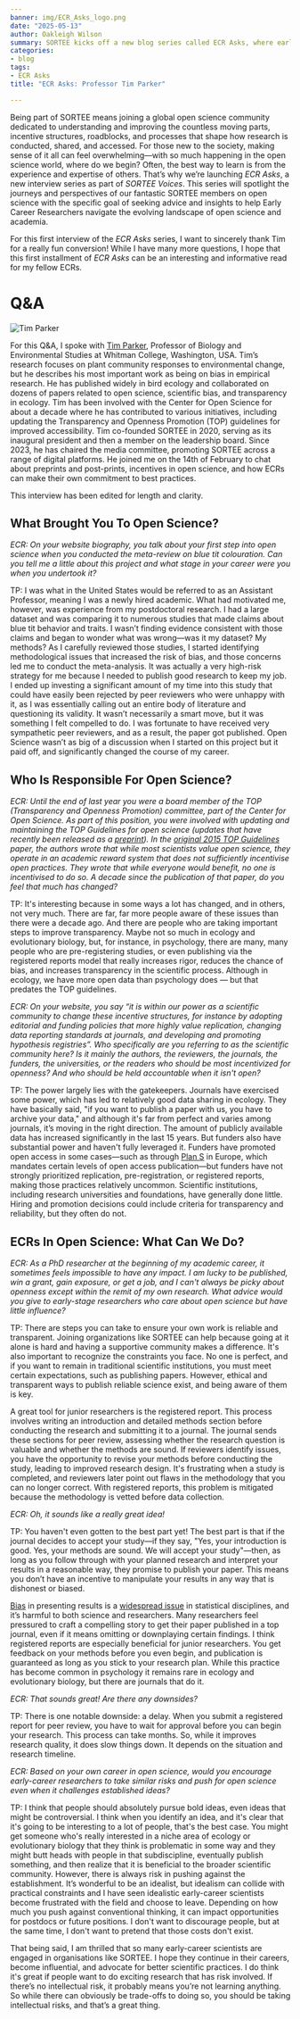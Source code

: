 ```yaml
---
banner: img/ECR_Asks_logo.png
date: "2025-05-13"
author: Oakleigh Wilson
summary: SORTEE kicks off a new blog series called ECR Asks, where early career researchers interview SORTEE members for advice.
categories:
- blog
tags:
- ECR Asks
title: "ECR Asks: Professor Tim Parker"

---
```


Being part of SORTEE means joining a global open science community dedicated to understanding and improving the countless moving parts, incentive structures, roadblocks, and processes that shape how research is conducted, shared, and accessed. For those new to the society, making sense of it all can feel overwhelming—with so much happening in the open science world, where do we begin? Often, the best way to learn is from the experience and expertise of others. That’s why we’re launching *ECR Asks*, a new interview series as part of *SORTEE Voices*. This series will spotlight the journeys and perspectives of our fantastic SORTEE members on open science with the specific goal of seeking advice and insights to help Early Career Researchers navigate the evolving landscape of open science and academia.

For this first interview of the *ECR Asks* series, I want to sincerely thank Tim for a really fun conversion\! While I have many more questions, I hope that this first installment of *ECR Asks* can be an interesting and informative read for my fellow ECRs.

# Q\&A

![Tim Parker](img/THP_headshot_2021.jpg)

For this Q\&A, I spoke with [Tim Parker](https://www.whitman.edu/academics/majors-and-programs/biology/faculty-and-staff/tim-parker), Professor of Biology and Environmental Studies at Whitman College, Washington, USA. Tim’s research focuses on plant community responses to environmental change, but he describes his most important work as being on bias in empirical research. He has published widely in bird ecology and collaborated on dozens of papers related to open science, scientific bias, and transparency in ecology. Tim has been involved with the Center for Open Science for about a decade where he has contributed to various initiatives, including updating the Transparency and Openness Promotion (TOP) guidelines for improved accessibility. Tim co-founded SORTEE in 2020, serving as its inaugural president and then a member on the leadership board. Since 2023, he has chaired the media committee, promoting SORTEE across a range of digital platforms. He joined me on the 14th of February to chat about preprints and post-prints, incentives in open science, and how ECRs can make their own commitment to best practices.

This interview has been edited for length and clarity.

## What Brought You To Open Science?

*ECR: On your website biography, you talk about your first step into open science when you conducted the meta-review on blue tit colouration. Can you tell me a little about this project and what stage in your career were you when you undertook it?*

TP: I was what in the United States would be referred to as an Assistant Professor, meaning I was a newly hired academic. What had motivated me, however, was experience from my postdoctoral research. I had a large dataset and was comparing it to numerous studies that made claims about blue tit behavior and traits. I wasn’t finding evidence consistent with those claims and began to wonder what was wrong—was it my dataset? My methods? As I carefully reviewed those studies, I started identifying methodological issues that increased the risk of bias, and those concerns led me to conduct the meta-analysis. It was actually a very high-risk strategy for me because I needed to publish good research to keep my job. I ended up investing a significant amount of my time into this study that could have easily been rejected by peer reviewers who were unhappy with it, as I was essentially calling out an entire body of literature and questioning its validity. It wasn’t necessarily a smart move, but it was something I felt compelled to do. I was fortunate to have received very sympathetic peer reviewers, and as a result, the paper got published. Open Science wasn’t as big of a discussion when I started on this project but it paid off, and significantly changed the course of my career.

## Who Is Responsible For Open Science?

*ECR: Until the end of last year you were a board member of the TOP (Transparency and Openness Promotion) committee, part of the Center for Open Science. As part of this position, you were involved with updating and maintaining the TOP Guidelines for open science (updates that have recently been released as a [preprint](https://osf.io/preprints/metaarxiv/nmfs6_v2)). In the [original 2015 TOP Guidelines](https://osf.io/preprints/osf/vj54c_v1) paper, the authors wrote that while most scientists value open science, they operate in an academic reward system that does not sufficiently incentivise open practices. They wrote that while everyone would benefit, no one is incentivised to do so. A decade since the publication of that paper, do you feel that much has changed?*

TP: It's interesting because in some ways a lot has changed, and in others, not very much. There are far, far more people aware of these issues than there were a decade ago. And there are people who are taking important steps to improve transparency. Maybe not so much in ecology and evolutionary biology, but, for instance, in psychology, there are many, many people who are pre-registering studies, or even publishing via the registered reports model that really increases rigor, reduces the chance of bias, and increases transparency in the scientific process. Although in ecology, we have more open data than psychology does — but that predates the TOP guidelines.

*ECR: On your website, you say “it is within our power as a scientific community to change these incentive structures, for instance by adopting editorial and funding policies that more highly value replication, changing data reporting standards at journals, and developing and promoting hypothesis registries”. Who specifically are you referring to as the scientific community here? Is it mainly the authors, the reviewers, the journals, the funders, the universities, or the readers who should be most incentivized for openness? And who should be held accountable when it isn't open?*

TP: The power largely lies with the gatekeepers. Journals have exercised some power, which has led to relatively good data sharing in ecology. They have basically said, "if you want to publish a paper with us, you have to archive your data," and although it's far from perfect and varies among journals, it’s moving in the right direction. The amount of publicly available data has increased significantly in the last 15 years. But funders also have substantial power and haven't fully leveraged it. Funders have promoted open access in some cases—such as through [Plan S](https://www.coalition-s.org/) in Europe, which mandates certain levels of open access publication—but funders have not strongly prioritized replication, pre-registration, or registered reports, making those practices relatively uncommon. Scientific institutions, including research universities and foundations, have generally done little. Hiring and promotion decisions could include criteria for transparency and reliability, but they often do not.

## ECRs In Open Science: What Can We Do?

*ECR: As a PhD researcher at the beginning of my academic career, it sometimes feels impossible to have any impact. I am lucky to be published, win a grant, gain exposure, or get a job, and I can't always be picky about openness except within the remit of my own research. What advice would you give to early-stage researchers who care about open science but have little influence?*

TP: There are steps you can take to ensure your own work is reliable and transparent. Joining organizations like SORTEE can help because going at it alone is hard and having a supportive community makes a difference. It's also important to recognize the constraints you face. No one is perfect, and if you want to remain in traditional scientific institutions, you must meet certain expectations, such as publishing papers. However, ethical and transparent ways to publish reliable science exist, and being aware of them is key. 

A great tool for junior researchers is the registered report. This process involves writing an introduction and detailed methods section before conducting the research and submitting it to a journal. The journal sends these sections for peer review, assessing whether the research question is valuable and whether the methods are sound. If reviewers identify issues, you have the opportunity to revise your methods before conducting the study, leading to improved research design. It's frustrating when a study is completed, and reviewers later point out flaws in the methodology that you can no longer correct. With registered reports, this problem is mitigated because the methodology is vetted before data collection. 

*ECR: Oh, it sounds like a really great idea\!*

TP: You haven't even gotten to the best part yet\! The best part is that if the journal decides to accept your study—if they say, "Yes, your introduction is good. Yes, your methods are sound. We will accept your study"—then, as long as you follow through with your planned research and interpret your results in a reasonable way, they promise to publish your paper. This means you don’t have an incentive to manipulate your results in any way that is dishonest or biased. 

[Bias](https://www.cell.com/trends/ecology-evolution/abstract/S0169-5347\(16\)30095-7) in presenting results is a [widespread issue](https://link.springer.com/article/10.1186/s12915-022-01485-y) in statistical disciplines, and it’s harmful to both science and researchers. Many researchers feel pressured to craft a compelling story to get their paper published in a top journal, even if it means omitting or downplaying certain findings. I think registered reports are especially beneficial for junior researchers. You get feedback on your methods before you even begin, and publication is guaranteed as long as you stick to your research plan. While this practice has become common in psychology it remains rare in ecology and evolutionary biology, but there are journals that do it.

*ECR: That sounds great\! Are there any downsides?*

TP: There is one notable downside: a delay. When you submit a registered report for peer review, you have to wait for approval before you can begin your research. This process can take months. So, while it improves research quality, it does slow things down. It depends on the situation and research timeline.

*ECR: Based on your own career in open science, would you encourage early-career researchers to take similar risks and push for open science even when it challenges established ideas?*

TP: I think that people should absolutely pursue bold ideas, even ideas that might be controversial. I think when you identify an idea, and it's clear that it's going to be interesting to a lot of people, that's the best case. You might get someone who's really interested in a niche area of ecology or evolutionary biology that they think is problematic in some way and they might butt heads with people in that subdiscipline, eventually publish something, and then realize that it is beneficial to the broader scientific community. However, there is always risk in pushing against the establishment. It’s wonderful to be an idealist, but idealism can collide with practical constraints and I have seen idealistic early-career scientists become frustrated with the field and choose to leave. Depending on how much you push against conventional thinking, it can impact opportunities for postdocs or future positions. I don't want to discourage people, but at the same time, I don't want to pretend that those costs don't exist. 

That being said, I am thrilled that so many early-career scientists are engaged in organisations like SORTEE. I hope they continue in their careers, become influential, and advocate for better scientific practices. I do think it's great if people want to do exciting research that has risk involved. If there’s no intellectual risk, it probably means you’re not learning anything. So while there can obviously be trade-offs to doing so, you should be taking intellectual risks, and that’s a great thing.